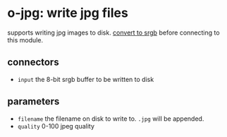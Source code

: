 # o-jpg: write jpg files

supports writing jpg images to disk. [convert to srgb](../f2srgb/readme.md)
before connecting to this module.

## connectors

* `input` the 8-bit srgb buffer to be written to disk

## parameters

* `filename` the filename on disk to write to. `.jpg` will be appended.
* `quality` 0-100 jpeg quality
